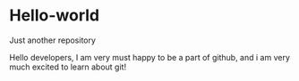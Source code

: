 # Hello-world
Just another repository


Hello developers, I am very must happy to be a part of github, and i am very much excited to learn about git!
